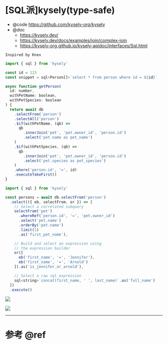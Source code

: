 # [SQL派]kysely(type-safe)

- @code https://github.com/kysely-org/kysely
- @doc
    - https://kysely.dev/
    - https://kysely.dev/docs/examples/join/complex-join
    - https://kysely-org.github.io/kysely-apidoc/interfaces/Sql.html

```
Inspired by Knex
```

```js
import { sql } from 'kysely'

const id = 123
const snippet = sql<Person[]>`select * from person where id = ${id}`
```

```js
async function getPerson(
  id: number,
  withPetName: boolean,
  withPetSpecies: boolean
) {
  return await db
    .selectFrom('person')
    .selectAll('person')
    .$if(withPetName, (qb) =>
      qb
        .innerJoin('pet', 'pet.owner_id', 'person.id')
        .select('pet.name as pet_name')
    )
    .$if(withPetSpecies, (qb) =>
      qb
        .innerJoin('pet', 'pet.owner_id', 'person.id')
        .select('pet.species as pet_species')
    )
    .where('person.id', '=', id)
    .executeTakeFirst()
}
```

```js
import { sql } from 'kysely'

const persons = await db.selectFrom('person')
  .select(({ eb, selectFrom, or }) => [
    // Select a correlated subquery
    selectFrom('pet')
      .whereRef('person.id', '=', 'pet.owner_id')
      .select('pet.name')
      .orderBy('pet.name')
      .limit(1)
      .as('first_pet_name'),

    // Build and select an expression using
    // the expression builder
    or([
      eb('first_name', '=', 'Jennifer'),
      eb('first_name', '=', 'Arnold')
    ]).as('is_jennifer_or_arnold'),

    // Select a raw sql expression
    sql<string>`concat(first_name, ' ', last_name)`.as('full_name')
  ])
  .execute()
```

![](https://luo0412.oss-cn-hangzhou.aliyuncs.com/1709288149291-jsHnepERY32r-image.png)

![](https://luo0412.oss-cn-hangzhou.aliyuncs.com/1709288144109-fT5GNE5sdypH-image.png)


---

# 参考 @ref